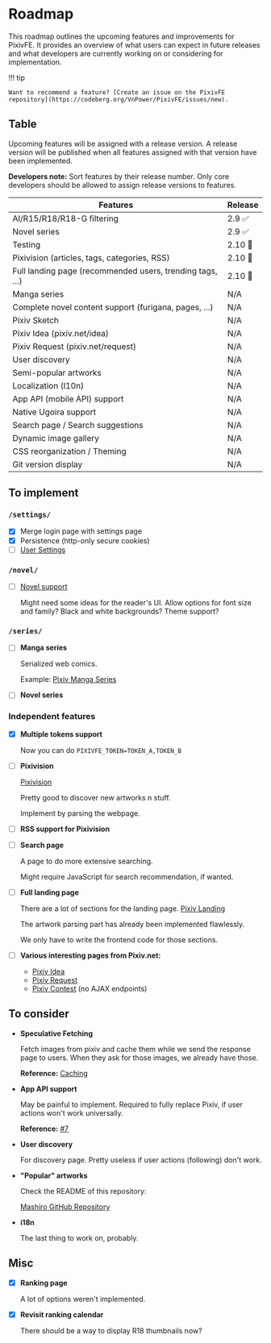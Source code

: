 <!-- The indentation on this page is delicate; avoid auto-formatting it with tools that might break it -->

# Roadmap

This roadmap outlines the upcoming features and improvements for PixivFE. It provides an overview of what users can expect in future releases and what developers are currently working on or considering for implementation.

!!! tip

    Want to recommend a feature? [Create an issue on the PixivFE repository](https://codeberg.org/VnPower/PixivFE/issues/new).

## Table

Upcoming features will be assigned with a release version.
A release version will be published when all features assigned with that version have been implemented.

**Developers note:** Sort features by their release number. Only core developers should be allowed to assign release versions to features.

| Features                                                  | Release |
|-----------------------------------------------------------|---------|
| AI/R15/R18/R18-G filtering                                | 2.9 ✅  |
| Novel series                                              | 2.9 ✅  |
| Testing                                                   | 2.10 🔁 |
| Pixivision (articles, tags, categories, RSS)              | 2.10 🔁 |
| Full landing page (recommended users, trending tags, ...) | 2.10 🔁 |
| Manga series                                              | N/A     |
| Complete novel content support (furigana, pages, ...)     | N/A     |
| Pixiv Sketch                                              | N/A     |
| Pixiv Idea (pixiv.net/idea)                               | N/A     |
| Pixiv Request (pixiv.net/request)                         | N/A     |
| User discovery                                            | N/A     |
| Semi-popular artworks                                     | N/A     |
| Localization (l10n)                                       | N/A     |
| App API (mobile API) support                              | N/A     |
| Native Ugoira support                                     | N/A     |
| Search page / Search suggestions                          | N/A     |
| Dynamic image gallery                                     | N/A     |
| CSS reorganization / Theming                              | N/A     |
| Git version display                                       | N/A     |

## To implement

### `/settings/`

- [x] Merge login page with settings page
- [x] Persistence (http-only secure cookies)
- [ ] [User Settings](features/user-customization.md)

### `/novel/`

- [ ] [Novel support](features/novels.md)

    Might need some ideas for the reader's UI.
    Allow options for font size and family?
    Black and white backgrounds?
    Theme support?

### `/series/`

- [ ] **Manga series**

    Serialized web comics.

    Example: [Pixiv Manga Series](https://www.pixiv.net/user/13651304/series/171013)

- [ ] **Novel series**

### Independent features

- [x] **Multiple tokens support**

    Now you can do `PIXIVFE_TOKEN=TOKEN_A,TOKEN_B`

- [ ] **Pixivision**

    [Pixivision](https://www.pixivision.net/en)

    Pretty good to discover new artworks n stuff.

    Implement by parsing the webpage.

- [ ] **RSS support for Pixivision**

- [ ] **Search page**

    A page to do more extensive searching.

    Might require JavaScript for search recommendation, if wanted.

- [ ] **Full landing page**

    There are a lot of sections for the landing page. [Pixiv Landing](https://www.pixiv.net/ajax/top/illust)

    The artwork parsing part has already been implemented flawlessly.

    We only have to write the frontend code for those sections.

- [ ] **Various interesting pages from Pixiv.net:**

    - [Pixiv Idea](https://www.pixiv.net/idea/)
    - [Pixiv Request](https://www.pixiv.net/request)
    - [Pixiv Contest](https://www.pixiv.net/contest/) (no AJAX endpoints)

## To consider

- **Speculative Fetching**

    Fetch images from pixiv and cache them while we send the response page to users. When they ask for those images, we already have those.

    **Reference:** [Caching](features/caching.md)

- **App API support**

    May be painful to implement.
    Required to fully replace Pixiv, if user actions won't work universally.

    **Reference:** [#7](https://codeberg.org/VnPower/PixivFE/issues/7)

- **User discovery**

    For discovery page.
    Pretty useless if user actions (following) don't work.

- **"Popular" artworks**

    Check the README of this repository:

    [Mashiro GitHub Repository](https://github.com/kokseen1/Mashiro)

- **i18n**

    The last thing to work on, probably.

## Misc

- [x] **Ranking page**

    A lot of options weren't implemented.

- [x] **Revisit ranking calendar**

    There should be a way to display R18 thumbnails now?
